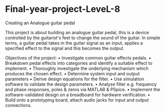 # Final-year-project-LeveL-8
Creating an Analogue guitar pedal 

This project is about building an analogue guitar pedal, this is a device controlled by the guitarist's feet to change the sound of the guitar. In simple terms, a guitar pedal takes in the guitar signal as an input, applies a specified effect to the signal and this becomes the output. 

Objectives of the project:
•	Investigate common guitar effects pedals.
•	Breakdown pedal effects into categories and identify a suitable effect to implement. 
•	Thoroughly investigate the underlying mechanism which produces the chosen effect.
•	Determine system input and output parameters 
•	Derive design equations for the filter.
•	Use simulation software to validate the design parameters. 
•	Analyse filter e.g. frequency and phase responses, poles & zeros via MATLAB & PSpice.
•	Implement the software-validated design on a breadboard for hardware verification. 
•	Build onto a prototyping board, attach audio jacks for input and output connections. 
